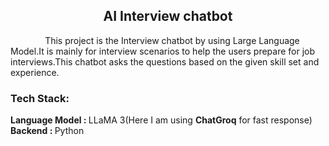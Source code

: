 <html>
  <h2 align=center>AI Interview chatbot</h2>
  <div>
    <p>&nbsp&nbsp&nbsp&nbsp&nbsp&nbsp&nbsp&nbsp&nbsp&nbsp&nbsp&nbsp&nbsp&nbspThis project is the Interview chatbot by using Large Language Model.It is mainly for interview scenarios to help the users prepare for job interviews.This chatbot asks the questions based on the given skill set and experience.</p>
    <span><h3>Tech Stack:</h3>
    <b>Language Model : </b>LLaMA 3(Here I am using <b>ChatGroq</b> for fast response)
    <b>Backend : </b>Python
      </span>
  </div>
  
</html>
